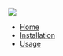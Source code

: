 ![](https://i.imgur.com/MbVBiCW.png)

- [Home](/)
- [Installation](installation.md)
- [Usage](usage.md)
